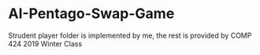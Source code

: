 # AI-Pentago-Swap-Game


Strudent player folder is implemented by me, the rest is provided by COMP 424 2019 Winter Class
